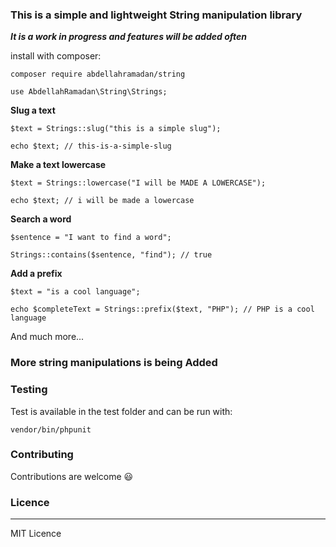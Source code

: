 ### This is a simple and lightweight String manipulation library
***It is a work in progress and features will be added often***

install with composer: <br>
```
composer require abdellahramadan/string
```

```
use AbdellahRamadan\String\Strings;
```
**Slug a text**

```
$text = Strings::slug("this is a simple slug");

echo $text; // this-is-a-simple-slug
```

**Make a text lowercase**
```
$text = Strings::lowercase("I will be MADE A LOWERCASE");

echo $text; // i will be made a lowercase
```

**Search a word**
```
$sentence = "I want to find a word";

Strings::contains($sentence, "find"); // true
```

**Add a prefix**
```
$text = "is a cool language";

echo $completeText = Strings::prefix($text, "PHP"); // PHP is a cool language
```

And much more...

### More string manipulations is being Added

### Testing
Test is available in the test folder and can be run with:
``` 
vendor/bin/phpunit
```

### Contributing
Contributions are welcome :smiley: 

### Licence
___
MIT Licence